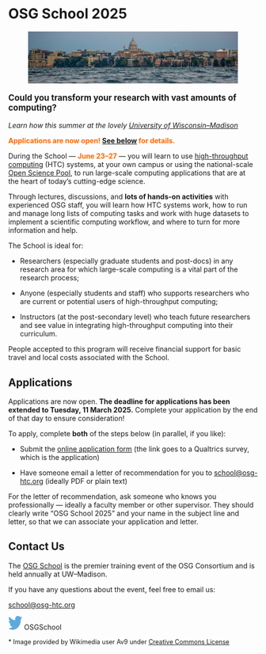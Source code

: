 # OSG School 2025

<figure>
    <img src="assets/Madison_Skyline.jpeg" alt="Madison Skyline" />
</figure>

<p style="font-size: larger; font-weight: bold;">Could you transform your research with vast amounts of computing?</p>

*Learn how this summer at the lovely [University of Wisconsin–Madison](https://wisc.edu/)*

<p style="color: #FF6600; font-weight: bold;">Applications are now open! <a href="#applications">See below</a> for details.</p>

During the School
&mdash;
<span style="font-weight: bold; color: #FF6600;">June 23&ndash;27</span>
&mdash;
you will learn to use [high-throughput computing](https://htcondor.org/htc.html) (HTC) systems,
at your own campus or
using the national-scale [Open Science Pool](https://osg-htc.org/services/open_science_pool.html),
to run large-scale computing applications that are at the heart of today’s cutting-edge science.

Through lectures, discussions, and **lots of hands-on activities** with experienced OSG staff,
you will learn how HTC systems work,
how to run and manage long lists of computing tasks and
work with huge datasets to implement a scientific computing workflow,
and where to turn for more information and help.

The School is ideal for:

*   Researchers (especially graduate students and post-docs) in any research area
    for which large-scale computing is a vital part of the research process;

*   Anyone (especially students and staff) who supports researchers
    who are current or potential users of high-throughput computing;

*   Instructors (at the post-secondary level) who teach future researchers and
    see value in integrating high-throughput computing into their curriculum.

People accepted to this program will receive financial support for
basic travel and local costs associated with the School.


## Applications

Applications are now open.
**The deadline for applications has been extended to Tuesday, 11 March 2025.**
Complete your application by the end of that day to ensure consideration!

To apply, complete **both** of the steps below (in parallel, if you like):

* Submit the [online application form](https://uwmadison.co1.qualtrics.com/jfe/form/SV_5dwhDZJNm5ErCbI)
  (the link goes to a Qualtrics survey, which is the application)

* Have someone email a letter of recommendation for you to
  [school@osg-htc.org](mailto:school@osg-htc.org)
  (ideally PDF or plain text)

For the letter of recommendation, ask someone who knows you professionally&nbsp;&mdash;
ideally a faculty member or other supervisor.
They should clearly write “OSG School 2025” and your name in the subject line and letter,
so that we can associate your application and letter.


## Contact Us

The [OSG School](https://osg-htc.org/community/school.html)
is the premier training event of the OSG Consortium and
is held annually at UW–Madison.

If you have any questions about the event, feel free to email us:

<school@osg-htc.org>

<a href="https://twitter.com/OSGSchool" target="_blank" style="border: 0px none black; text-decoration: none;"><img src="files/Twitter_logo_blue.png" style="height: 28px; width: 28px; background-color: white;" alt="Twitter logo"></a> OSGSchool

<p style="font-size: 90%;">* Image provided by Wikimedia user Av9 under <a href="https://creativecommons.org/licenses/by-sa/4.0/deed.en">Creative Commons License</a></p>
